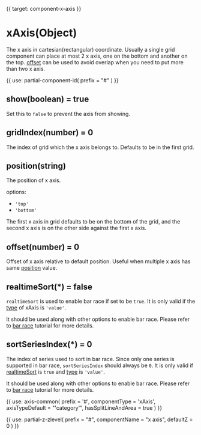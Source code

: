 
{{ target: component-x-axis }}

# xAxis(Object)

The x axis in cartesian(rectangular) coordinate. Usually a single grid component can place at most 2 x axis, one on the bottom and another on the top. [offset](~xAxis.offset) can be used to avoid overlap when you need to put more than two x axis.

{{ use: partial-component-id(
    prefix = "#"
) }}

## show(boolean) = true

<ExampleUIControlBoolean default="true" />

Set this to `false` to prevent the axis from showing.

## gridIndex(number) = 0

The index of grid which the x axis belongs to. Defaults to be in the first grid.

## position(string)

<ExampleUIControlEnum options="top,bottom" default="bottom" />

The position of x axis.

options:
+ `'top'`
+ `'bottom'`

The first x axis in grid defaults to be on the bottom of the grid, and the second x axis is on the other side against the first x axis.

## offset(number) = 0

<ExampleUIControlNumber step="0.5" />

Offset of x axis relative to default position. Useful when multiple x axis has same [position](~xAxis.position) value.

## realtimeSort(*) = false

`realtimeSort` is used to enable bar race if set to be `true`. It is only valid if the [type](~xAxis.type) of xAxis is `'value'`.

It should be used along with other options to enable bar race. Please refer to [bar race](tutorial.html#Bar%20Race) tutorial for more details.

## sortSeriesIndex(*) = 0

The index of series used to sort in bar race. Since only one series is supported in bar race, `sortSeriesIndex` should always be `0`. It is only valid if [realtimeSort](~xAxis.realtimeSort) is `true` and [type](~xAxis.type) is `'value'`.

It should be used along with other options to enable bar race. Please refer to [bar race](tutorial.html#Bar%20Race) tutorial for more details.

{{ use: axis-common(
    prefix = '#',
    componentType = 'xAxis',
    axisTypeDefault = "'category'",
    hasSplitLineAndArea = true
) }}

{{ use: partial-z-zlevel(
    prefix = "#",
    componentName = "x axis",
    defaultZ = 0
) }}

